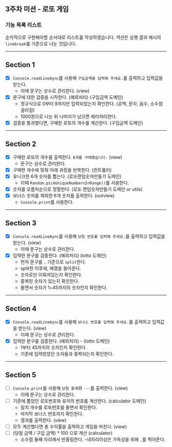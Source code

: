## 3주차 미션 - 로또 게임

### 기능 목록 리스트

순차적으로 구현해야할 순서대로 리스트를 작성하였습니다. 섹션은 실행 결과 예시의 `linebreak`를 기준으로 나눈 것입니다.

---

## Section 1

- [x] `Console.readLineAync`를 사용해 `구입금액을 입력해 주세요.`를 출력하고 입력값을 받는다.
  - 이때 문구는 상수로 관리한다. (view)
- [x] 문구에 대한 검증을 시작한다. (예외처리) (구입금액 도메인)
  - 정규식으로 0부터 9까지만 입력되었는지 확인한다. (공백, 문자, 음수, 소수점 걸러짐)
  - 1000원으로 나눈 뒤 나머지가 남으면 에러처리한다.
- [x] 검증을 통과했다면, 구매한 로또의 개수를 계산한다. (구입금액 도메인)

---

## Section 2

- [x] 구매한 로또의 개수를 출력한다. `8개를 구매했습니다.` (view)
  - 문구는 상수로 관리한다.
- [x] 구매한 개수에 맞춰 아래 과정을 반복한다. (컨트롤러)
- [x] 유니크한 6개 숫자를 뽑는다. (로또랜덤숫자만들기 도메인)
  - 이때 `Random.pickUniqueNumbersInRange()`를 사용한다.
- [x] 숫자를 오름차순으로 정렬한다. (로또 랜덤숫자만들기 도메인 or utils)
- [x] 보너스 숫자를 제외한 6개 숫자를 출력한다. (outview)
  - `Console.print`를 사용한다.

---

## Section 3

- [x] `Console.readLineAync`를 사용해 `당첨 번호를 입력해 주세요.`를 출력하고 입력값을 받는다. (view)
  - 이때 문구는 상수로 관리한다.
- [x] 입력한 문구를 검증한다. (예외처리) (lotto 도메인)
  - 먼저 문구를 `,` 기준으로 `split`한다.
  - split한 이후에, 배열을 돌아준다.
  - 숫자로만 이뤄져있는지 확인한다.
  - 중복된 숫자가 있는지 확인한다.
  - 돌면서 숫자가 1~45까지의 숫자인지 확인한다.

---

## Section 4

- [x] `Console.readLineAync`를 사용해 `보너스 번호를 입력해 주세요.`를 출력하고 입력값을 받는다. (view)
  - 이때 문구는 상수로 관리한다.
- [x] 입력한 문구를 검증한다. (예외처리) - (lotto 도메인)
  - 1부터 45까지의 숫자인지 확인한다.
  - 기존에 입력받았던 숫자들과 중복되는지 확인한다.

---

## Section 5

- [ ] `Console.print`를 사용해 `당첨 통계`와 `---`를 출력한다. (view)
  - 이때 문구는 상수로 관리한다.
- [ ] 기존에 뽑았던 로또번호와 유저의 번호를 계산한다. (calculator 도메인)
  - 일치 개수를 로또번호를 돌면서 확인한다.
  - 마지막 보너스 번호까지 확인한다.
  - 결과를 출력한다. (view)
- [ ] 모두 계산했다면 총 수익률을 출력하고 게임을 마친다. (view)
- [ ] (당첨 금액 / 구입 금액) \* 100 으로 계산 (calculator)
  - 소수점 둘째 자리에서 반올림한다. -네자리이상은 가독성을 위해 `,`를 찍어준다.
